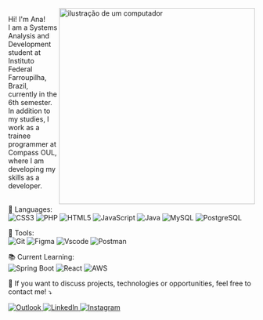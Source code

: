 <img src="https://raw.githubusercontent.com/MicaelliMedeiros/micaellimedeiros/master/image/computer-illustration.png" alt="ilustração de um computador" min-width="400px" max-width="400px" width="400px" align="right">

<p align="left"> 
 Hi! I'm Ana! <br>
I am a Systems Analysis and Development student at Instituto Federal Farroupilha, Brazil, currently in the 6th semester. <br>
In addition to my studies, I work as a trainee programmer at Compass OUL, where I am developing my skills as a developer.<br>
<br>
  
</p>

<p align="left">
  🦄 Languages: <br>
<img src="https://img.shields.io/badge/CSS3-1572B6?style=for-the-badge&logo=css3&logoColor=white" alt="CSS3" />
  <img src="https://img.shields.io/badge/PHP-777BB4?style=for-the-badge&logo=php&logoColor=white" alt="PHP" />
  <img src="https://img.shields.io/badge/HTML5-E34F26?style=for-the-badge&logo=html5&logoColor=white" alt="HTML5" />
  <img src="https://img.shields.io/badge/JavaScript-F7DF1E?style=for-the-badge&logo=javascript&logoColor=black" alt="JavaScript" />
  <img src="https://img.shields.io/badge/java-%23ED8B00.svg?style=for-the-badge&logo=openjdk&logoColor=white" alt="Java" />
  <img src="https://img.shields.io/badge/MySQL-00000F?style=for-the-badge&logo=mysql&logoColor=white" alt="MySQL" />
  <img src="https://img.shields.io/badge/PostgreSQL-000?style=for-the-badge&logo=postgresql" alt="PostgreSQL" />
</p>

<p align="left">
  💼 Tools: <br>
<img src="https://img.shields.io/badge/GIT-E44C30?style=for-the-badge&logo=git&logoColor=white" alt="Git" />
<img src="https://img.shields.io/badge/Figma-696969?style=for-the-badge&logo=figma&logoColor=figma" alt="Figma" />
<img src="https://img.shields.io/badge/Vscode-007ACC?style=for-the-badge&logo=visual-studio-code&logoColor=white" alt="Vscode" />
   <img src="https://img.shields.io/badge/Postman-FF6C37?style=for-the-badge&logo=postman&logoColor=white" alt="Postman" />
</p>

<p align="left">
📚 Current Learning: <br>
<img src="https://img.shields.io/badge/Spring%20Boot-6DB33F?style=for-the-badge&logo=springboot&logoColor=white" alt="Spring Boot" />
  <img src="https://img.shields.io/badge/React-61DAFB?style=for-the-badge&logo=react&logoColor=black" alt="React" />
  <img src="https://img.shields.io/badge/Amazon%20AWS-232F3E?style=for-the-badge&logo=amazonaws&logoColor=white" alt="AWS" />
  
</p>
<p align="left">
  💌 If you want to discuss projects, technologies or opportunities, feel free to contact me! ⤵️
</p>

<p align="left">
<a href="mailto:anacarol.alves1@outlook.com" title="Outlook">
    <img src="https://img.shields.io/badge/-Outlook-FF0000?style=flat-square&labelColor=FF0000&logo=microsoftoutlook&logoColor=white" alt="Outlook"/>
  </a>
  <a href="https://www.linkedin.com/in/ana-carolina-alves-farias-8a998b266/" title="LinkedIn">
    <img src="https://img.shields.io/badge/-Linkedin-0e76a8?style=flat-square&logo=linkedin&logoColor=white" alt="LinkedIn"/>
  </a>
  <a href="https://www.instagram.com/acaf02/" title="Instagram">
    <img src="https://img.shields.io/badge/-Instagram-DF0174?style=flat-square&labelColor=DF0174&logo=instagram&logoColor=white" alt="Instagram"/>
  </a>
</p>
